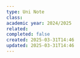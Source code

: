```yaml
---
type: Uni Note
class: 
academic year: 2024/2025
related: 
completed: false
created: 2025-03-31T14:46
updated: 2025-03-31T14:46
---
```

